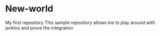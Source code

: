 # New-world
My first repository
This sample repository allows me to play around with jenkins and prove the integration 
